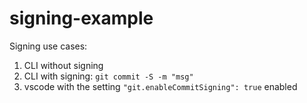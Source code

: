 # signing-example

Signing use cases:

1. CLI without signing
1. CLI with signing: `git commit -S -m "msg"`
1. vscode with the setting `"git.enableCommitSigning": true` enabled
